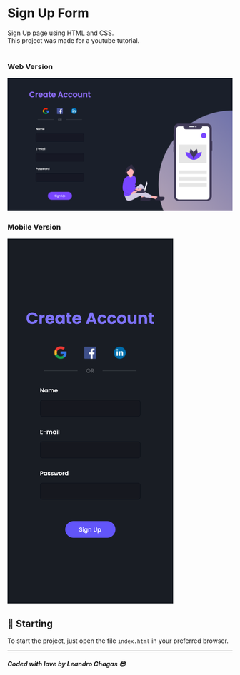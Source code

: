 
# Sign Up Form

Sign Up page using HTML and CSS.<br />
This project was made for a youtube tutorial.<br /><br/>

### Web Version
<img src="assets/final.png" alt="Web Version"/>

### Mobile Version
<img src="assets/final-mobile.png" alt="Mobile Version"/>

## 🚀 Starting

To start the project, just open the file `index.html` in your preferred browser.

---
##### Coded with love by Leandro Chagas 😎
